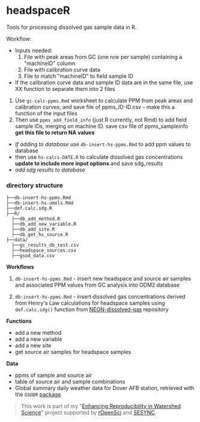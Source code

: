 # headspaceR

Tools for processing dissolved gas sample data in R.

Workflow:

- Inputs needed: 
    1. File with peak areas from GC (one row per sample) containing a "machineID" column
    1. File with calibration curve data
    1. File to match "machineID" to field sample ID
- If the calibration curve data and sample ID data are in the same file, use XX function to separate them into 2 files


1. Use `gc-calc-ppms.Rmd` worksheet to calculate PPM from peak areas and calibration curves, and save file of ppms_ID-ID.csv - make this a function of the input files
1. Then use `ppms_add_field_info` (just R currently, not Rmd) to add field sample IDs, merging on machine ID. save csv file of ppms_sampleinfo **get this file to return NA values**
- *If adding to database* use `db-insert-hs-ppms.Rmd` to add ppm values to database
- then use `hs-calcs-DATE.R` to calculate dissolved gas concentrations **update to include more input options** and save sdg_results
- *add sdg results to database*

### directory structure

```
├──db-insert-hs-ppms.Rmd
├──db-insert-hs-umols.Rmd
├──def.calc.sdg.R
├──R/
  ├──db_add_method.R
  ├──db_add_new_variable.R
  ├──db_add_site.R
  ├──db_get_hs_source.R
├──data/
  ├──gc_results_db_test.csv
  ├──headspace_sources.csv
  ├──gsod_data.csv
```

**Workflows**

1. `db-insert-hs-ppms.Rmd` - insert new headspace and source air samples and associated PPM values from GC analysis into ODM2 database

2. `db-insert-hs-ppms.Rmd` - insert dissolved gas concentrations derived from Henry's Law calculations for headspace samples using `def.calc.sdg()` function from [NEON-dissolved-gas](https://github.com/NEONScience/NEON-dissolved-gas) repository

**Functions**

* add a new method
* add a new variable
* add a new site
* get source air samples for headspace samples
  
**Data**

* ppms of sample and source air
* table of source air and sample combinations
* Global summary daily weather data for Dover AFB station, retrieved with the `GSODR` [package](https://github.com/ropensci/GSODR)

 
> This work is part of my "[Enhancing Reproducibility in Watershed Science](https://ropensci.org/blog/2018/02/14/announcing-2018-ropensci-fellows/)" project supported by [rOpenSci](https://ropensci.org/) and [SESYNC](https://www.sesync.org/).
